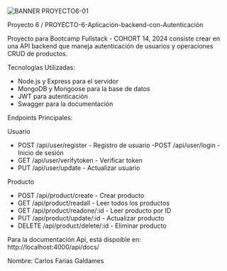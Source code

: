 ![BANNER PROYECTO6-01](https://github.com/user-attachments/assets/69b3c446-fbcd-494c-a1a5-c8fe609daea1)


Proyecto 6 / PROYECTO-6-Aplicación-backend-con-Autenticación

Proyecto para Bootcamp Fullstack - COHORT 14, 2024 consiste crear en una API backend que maneja autenticación de usuarios y operaciones CRUD de productos.

Tecnologías Utilizadas:
- Node.js y Express para el servidor
- MongoDB y Mongoose para la base de datos
- JWT para autenticación
- Swagger para la documentación


Endpoints Principales:

Usuario

- POST /api/user/register - Registro de usuario
 -POST /api/user/login - Inicio de sesión
- GET /api/user/verifytoken - Verificar token
- PUT /api/user/update - Actualizar usuario

  
Producto

- POST /api/product/create - Crear producto
- GET /api/product/readall - Leer todos los productos
- GET /api/product/readone/:id - Leer producto por ID
- PUT /api/product/update/:id - Actualizar producto
- DELETE /api/product/delete/:id - Eliminar producto

Para la documentación Api, está dispoible en:
http://localhost:4000/api/docs/



Nombre: Carlos Farias Galdames



